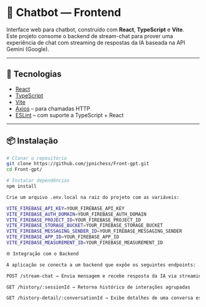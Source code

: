 # 🌈 Chatbot — Frontend

Interface web para chatbot, construído com **React**, **TypeScript** e **Vite**.  
Este projeto consome o backend de stream-chat para prover uma experiência de chat com streaming de respostas da IA baseada na API Gemini (Google).

---

## 🚀 Tecnologias

- [React](https://reactjs.org/)
- [TypeScript](https://www.typescriptlang.org/)
- [Vite](https://vitejs.dev/)
- [Axios](https://axios-http.com/) – para chamadas HTTP
- [ESLint](https://eslint.org/) – com suporte a TypeScript + React

---

## 📦 Instalação

```bash
# Clonar o repositório
git clone https://github.com/jpnichess/Front-gpt.git
cd Front-gpt/

# Instalar dependências
npm install

Crie um arquivo .env.local na raiz do projeto com as variáveis:

VITE_FIREBASE_API_KEY=YOUR_FIREBASE_API_KEY
VITE_FIREBASE_AUTH_DOMAIN=YOUR_FIREBASE_AUTH_DOMAIN
VITE_FIREBASE_PROJECT_ID=YOUR_FIREBASE_PROJECT_ID
VITE_FIREBASE_STORAGE_BUCKET=YOUR_FIREBASE_STORAGE_BUCKET
VITE_FIREBASE_MESSAGING_SENDER_ID=YOUR_FIREBASE_MESSAGING_SENDER
VITE_FIREBASE_APP_ID=YOUR_FIREBASE_APP_ID
VITE_FIREBASE_MEASUREMENT_ID=YOUR_FIREBASE_MEASUREMENT_ID

🌐 Integração com o Backend

A aplicação se conecta a um backend que expõe os seguintes endpoints:

POST /stream-chat → Envia mensagem e recebe resposta da IA via streaming

GET /history/:sessionId → Retorna histórico de interações agrupadas

GET /history-detail/:conversationId → Exibe detalhes de uma conversa específica


